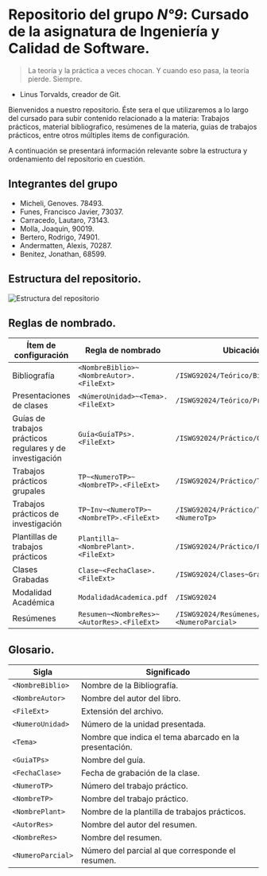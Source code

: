 # Repositorio del grupo *N°9*: Cursado de la asignatura de Ingeniería y Calidad de Software.

> La teoría y la práctica a veces chocan. Y cuando eso pasa, la teoría pierde. Siempre.
- Linus Torvalds, creador de Git.

Bienvenidos a nuestro repositorio. Éste sera el que utilizaremos a lo largo del cursado para subir contenido relacionado a la materia:
Trabajos prácticos, material bibliografico, resúmenes de la materia, guias de trabajos prácticos, entre otros múltiples items de configuración.

A continuación se presentará información relevante sobre la estructura y ordenamiento del repositorio en cuestión.

## Integrantes del grupo

- Micheli, Genoves. 78493.
- Funes, Francisco Javier, 73037.
- Carracedo, Lautaro, 73143.
- Molla, Joaquin, 90019.
- Bertero, Rodrigo, 74901.
- Andermatten, Alexis, 70287.
- Benitez, Jonathan, 68599.

## Estructura del repositorio.

![Estructura del repositorio](https://i.imgur.com/9Wy79qy.jpeg)

## Reglas de nombrado.

| Ítem de configuración                        | Regla de nombrado                             | Ubicación Física                                        |
|----------------------------------------------|----------------------------------------------|--------------------------------------------------------|
| Bibliografía                                 | `<NombreBiblio>~<NombreAutor>.<FileExt>`     | `/ISWG92024/Teórico/Bibliografía`                       |
| Presentaciones de clases                     | `<NúmeroUnidad>~<Tema>.<FileExt>`            | `/ISWG92024/Teórico/Presentaciones~Clase`               |
| Guías de trabajos prácticos regulares y de investigación | `Guía<GuíaTPs>.<FileExt>`                  | `/ISWG92024/Práctico/Guía~TPs`                         |
| Trabajos prácticos grupales                  | `TP~<NumeroTP>~<NombreTP>.<FileExt>`         | `/ISWG92024/Práctico/TP~<NumeroTp>`                     |
| Trabajos prácticos de investigación                 | `TP~Inv~<NumeroTP>~<NombreTP>.<FileExt>`         | `/ISWG92024/Práctico/TPs~Investigación~<NumeroTp>`                     |
| Plantillas de trabajos prácticos             | `Plantilla~<NombrePlant>.<FileExt>`          | `/ISWG92024/Práctico/Plantillas~TPs`                    |
| Clases Grabadas                 | `Clase~<FechaClase>.<FileExt>`         | `/ISWG92024/Clases~Grabadas`                     |
| Modalidad Académica                          | `ModalidadAcademica.pdf`                     | `/ISWG92024`                                            |
| Resúmenes                                    | `Resumen~<NombreRes>~<AutorRes>.<FileExt>`   | `/ISWG92024/Resúmenes/Parcial~<NumeroParcial>`          |


## Glosario.

| Sigla            | Significado                                            |
|------------------|--------------------------------------------------------|
| `<NombreBiblio>` | Nombre de la Bibliografía.                              |
| `<NombreAutor>`  | Nombre del autor del libro.                             |
| `<FileExt>`      | Extensión del archivo.                                  |
| `<NumeroUnidad>` | Número de la unidad presentada.                         |
| `<Tema>`         | Nombre que indica el tema abarcado en la presentación.  |
| `<GuiaTPs>`      | Nombre del guía.                                        |
| `<FechaClase>`      | Fecha de grabación de la clase.                                        |
| `<NumeroTP>`     | Número del trabajo práctico.                            |
| `<NombreTP>`     | Nombre del trabajo práctico.                            |
| `<NombrePlant>`  | Nombre de la plantilla de trabajos prácticos.           |
| `<AutorRes>`     | Nombre del autor del resumen.                           |
| `<NombreRes>`    | Nombre del resumen.                                     |
| `<NumeroParcial>`| Número del parcial al que corresponde el resumen.       |

  

